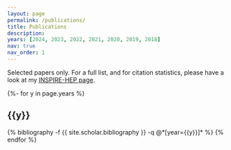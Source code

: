 ```yaml
---
layout: page
permalink: /publications/
title: Publications
description:
years: [2024, 2023, 2022, 2021, 2020, 2019, 2018]
nav: true
nav_order: 1
---
```

<!-- _pages/publications.md -->
<div class="publications">
  
Selected papers only. For a full list, and for citation statistics, please have a look at my <a href="https://inspirehep.net/authors/1656809">INSPIRE-HEP page</a>.

{%- for y in page.years %}
  <h2 class="year">{{y}}</h2>
  {% bibliography -f {{ site.scholar.bibliography }} -q @*[year={{y}}]* %}
{% endfor %}

</div>
